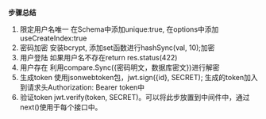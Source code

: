 **步骤总结**
1. 限定用户名唯一
在Schema中添加unique:true, 在options中添加useCreateIndex:true
2. 密码加密
安装bcrypt, 添加set函数进行hashSync(val, 10);加密
3. 用户登陆
如果用户名不存在return res.status(422)
4. 用户存在
利用compare.Sync({密码明文，数据库密文})进行解密
5. 生成token
使用jsonwebtoken包，jwt.sign({id}, SECRET);
生成的token加入到请求头Authorization: Bearer token中
6. 验证token
jwt.verify(token, SECRET)。可以将此步放置到中间件中，通过next()使用于每个接口中。